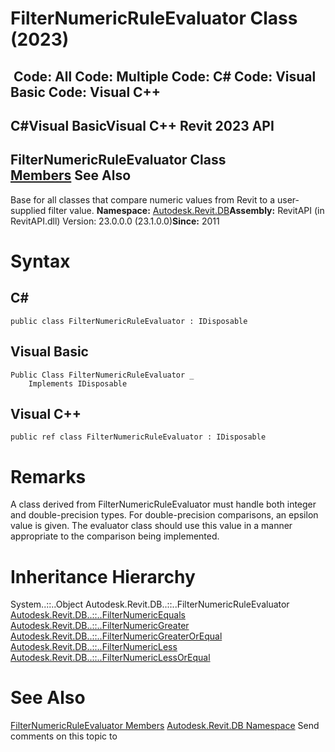 # FilterNumericRuleEvaluator Class (2023)

﻿
 Code: All Code: Multiple Code: C# Code: Visual Basic Code: Visual C++   
---  
C#Visual BasicVisual C++
Revit 2023 API  
---  
FilterNumericRuleEvaluator Class  
[Members](fc6937d7-8346-79d6-1b32-9e96a61b8300.md "FilterNumericRuleEvaluator Members") See Also  
---  
Base for all classes that compare numeric values from Revit to a user-supplied filter value. 
**Namespace:** [Autodesk.Revit.DB](87546ba7-461b-c646-cbb1-2cb8f5bff8b2.md "Autodesk.Revit.DB Namespace")**Assembly:** RevitAPI (in RevitAPI.dll) Version: 23.0.0.0 (23.1.0.0)**Since:** 2011 
# Syntax
C#  
---  
```text
public class FilterNumericRuleEvaluator : IDisposable
```
  
Visual Basic  
---  
```text
Public Class FilterNumericRuleEvaluator _
	Implements IDisposable
```
  
Visual C++  
---  
```text
public ref class FilterNumericRuleEvaluator : IDisposable
```
  
# Remarks
A class derived from FilterNumericRuleEvaluator must handle both integer and double-precision types. For double-precision comparisons, an epsilon value is given. The evaluator class should use this value in a manner appropriate to the comparison being implemented. 
# Inheritance Hierarchy
System..::..Object Autodesk.Revit.DB..::..FilterNumericRuleEvaluator [Autodesk.Revit.DB..::..FilterNumericEquals](13cab7f3-d15d-adfd-ff43-c69a4863a636.md "FilterNumericEquals Class") [Autodesk.Revit.DB..::..FilterNumericGreater](b317951e-6324-fc45-5860-6b616534d1ce.md "FilterNumericGreater Class") [Autodesk.Revit.DB..::..FilterNumericGreaterOrEqual](c77b5955-2ca2-16aa-4567-5a4470e24289.md "FilterNumericGreaterOrEqual Class") [Autodesk.Revit.DB..::..FilterNumericLess](fcdb6568-9715-4292-e903-c73c0b54dd67.md "FilterNumericLess Class") [Autodesk.Revit.DB..::..FilterNumericLessOrEqual](532a63ec-e8c2-41bc-84ab-a8f44c852873.md "FilterNumericLessOrEqual Class")
# See Also
[FilterNumericRuleEvaluator Members](fc6937d7-8346-79d6-1b32-9e96a61b8300.md "FilterNumericRuleEvaluator Members")
[Autodesk.Revit.DB Namespace](87546ba7-461b-c646-cbb1-2cb8f5bff8b2.md "Autodesk.Revit.DB Namespace")
Send comments on this topic to 